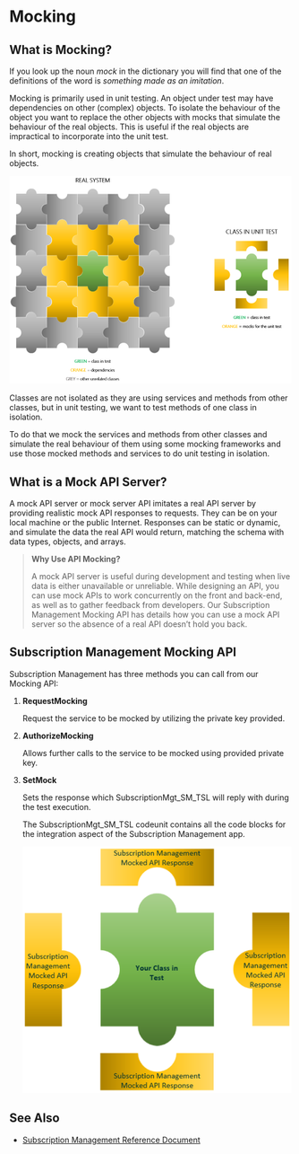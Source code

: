 # Mocking
## What is Mocking?

If you look up the noun *mock* in the dictionary you will find that one of the
definitions of the word is *something made as an imitation*.

Mocking is primarily used in unit testing. An object under test may have
dependencies on other (complex) objects. To isolate the behaviour of the object
you want to replace the other objects with mocks that simulate the behaviour of
the real objects. This is useful if the real objects are impractical to
incorporate into the unit test.

In short, mocking is creating objects that simulate the behaviour of real
objects.

![Subscription Management Mocking Explanation](../../assets/images//3e5465a73ddbfdbad42facca42cf3642.png)

Classes are not isolated as they are using services and methods from other
classes, but in unit testing, we want to test methods of one class in isolation.

To do that we mock the services and methods from other classes and simulate the
real behaviour of them using some mocking frameworks and use those mocked
methods and services to do unit testing in isolation.

## What is a Mock API Server?

A mock API server or mock server API imitates a real API server by providing
realistic mock API responses to requests. They can be on your local machine or
the public Internet. Responses can be static or dynamic, and simulate the data
the real API would return, matching the schema with data types, objects, and
arrays.

<!-- theme: info -->
>**Why Use API Mocking?**
>
>A mock API server is useful during development and testing when live data is
either unavailable or unreliable. While designing an API, you can use mock APIs
to work concurrently on the front and back-end, as well as to gather feedback
from developers. Our Subscription Management Mocking API has details how you can use a mock API server so the absence of a real API doesn’t
hold you back.

## Subscription Management Mocking API

Subscription Management has three methods you can call from our Mocking API:

1.  **RequestMocking**

    Request the service to be mocked by utilizing the private key provided.

2.  **AuthorizeMocking**

    Allows further calls to the service to be mocked using provided private key.

3.  **SetMock**

    Sets the response which SubscriptionMgt_SM_TSL will reply with during the
    test execution.

    The SubscriptionMgt_SM_TSL codeunit contains all the code blocks for the
    integration aspect of the Subscription Management app.
    
    ![your class in test image](../../assets/images/44b9953d50fb65ee43a61b91796b5bbe.png)
## See Also

-   [Subscription Management Reference
    Document](https://github.com/thetanz/smp-docs/blob/master/docs/References/SubscriptionMgt.md#mocking-api)
